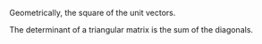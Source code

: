 Geometrically, the square of the unit vectors.

The determinant of a triangular matrix is the sum of the diagonals.
